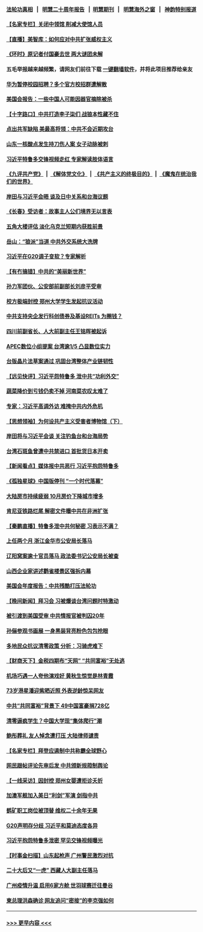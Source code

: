 #### [法轮功真相](https://github.com/gfw-breaker/truth/blob/master/README.md?t=0) &nbsp;&nbsp;|&nbsp;&nbsp; [明慧二十周年报告](https://github.com/gfw-breaker/mh-reports/blob/master/README.md?t=0) &nbsp;&nbsp;|&nbsp;&nbsp;[明慧期刊](https://github.com/gfw-breaker/mh-qikan) &nbsp;&nbsp;|&nbsp;&nbsp; [明慧海外之窗](https://github.com/gfw-breaker/mh-news/blob/master/README.md?t=0) &nbsp;&nbsp;|&nbsp;&nbsp; [神韵特别报道](https://github.com/gfw-breaker/mh-news/blob/master/shenyun.md?t=0)
#### [【名家专栏】关闭中领馆 削减大使馆人员](../pages/nsc413/n13867851.md?t=11180850) 
#### [【直播】美智库：如何应对中共扩张威权主义](../pages/nsc413/n13868073.md?t=11180850) 
#### [《环时》原记者付国豪去世 两大谜团未解](../pages/nsc413/n13867954.md?t=11180850) 
#### 五毛举报越来越频繁，请网友们前往下载 [一键翻墙软件](https://github.com/gfw-breaker/ssr-accounts)，并将此项目推荐给亲友
#### [华为暂停校园招聘？多个官方校招群遭解散](../pages/nsc413/n13868020.md?t=11180850) 
#### [美国会报告：一些中国人可能因器官摘除被杀](../pages/nsc413/n13867964.md?t=11180850) 
#### [【十字路口】中共打造李子柒们 战狼本性藏不住](../pages/nsc413/n13867894.md?t=11180850) 
#### [点出共军缺陷 美最高将领：中共不会近期攻台](../pages/nsc413/n13868015.md?t=11180850) 
#### [山东一核酸点发生持刀伤人案 女子动脉被刺](../pages/nsc413/n13867895.md?t=11180850) 
#### [习近平特鲁多交锋视频走红 专家解读肢体语言](../pages/nsc413/n13867976.md?t=11180850) 
#### [《九评共产党》](https://github.com/begood0513/9ping.md/blob/master/README.md) &nbsp;|&nbsp; [《解体党文化》](../../../../jtdwh.md/blob/master/README.md)  &nbsp;|&nbsp; [《共产主义的终极目的》](../../../../gczydzjmd.md/blob/master/README.md) &nbsp;|&nbsp; [《魔鬼在统治我们的世界》](../../../../mgztzwmdsj.md/blob/master/README.md) 
#### [岸田与习近平会晤 谈及日中关系和台海议题](../pages/nsc413/n13868001.md?t=11180850) 
#### [《长春》受访者：故事主人公们境界无以言表](../pages/nsc413/n13853008.md?t=11180850) 
#### [五角大楼评估 淡化乌克兰短期内获胜前景](../pages/nsc413/n13867821.md?t=11180850) 
#### [岳山：“狼派”当道 中共外交系统大洗牌](../pages/nsc413/n13867772.md?t=11180850) 
#### [习近平在G20调子变软？专家解析](../pages/nsc413/n13867440.md?t=11180850) 
#### [【有冇搞错】中共的“美丽新世界”](../pages/nsc413/n13867722.md?t=11180850) 
#### [孙力军团伙、公安部前副部长刘彦平受审](../pages/nsc413/n13867752.md?t=11180850) 
#### [校方极端封控 郑州大学学生发起抗议活动](../pages/nsc413/n13867620.md?t=11180850) 
#### [中共支持央企发行科创债券及基设REITs 为圈钱？](../pages/nsc413/n13867687.md?t=11180850) 
#### [四川前副省长、人大前副主任王铭晖被起诉](../pages/nsc413/n13867670.md?t=11180850) 
#### [APEC数位小组提案 台湾逾1/5 凸显数位实力](../pages/nsc413/n13867723.md?t=11180850) 
#### [台版晶片法草案通过 巩固台湾整体产业链韧性](../pages/nsc413/n13867619.md?t=11180850) 
#### [【远见快评】习近平怨特鲁多 泄中共“功利外交”](../pages/nsc413/n13867363.md?t=11180850) 
#### [蔬菜降价到亏钱仍卖不掉 河南菜农叹太难了](../pages/nsc413/n13867453.md?t=11180850) 
#### [专家：习近平高调外访 难掩中共内外危机](../pages/nsc413/n13867427.md?t=11180850) 
#### [【思想领袖】为何设共产主义受害者博物馆（下）](../pages/nsc413/n13864818.md?t=11180850) 
#### [岸田将与习近平会谈 关注钓鱼台和台海局势](../pages/nsc413/n13867604.md?t=11180850) 
#### [台湾石斑鱼曾遭中共禁进口 首批货日本开卖](../pages/nsc413/n13867504.md?t=11180850) 
#### [【新闻看点】媒体报中共恶行 习近平抱怨特鲁多](../pages/nsc413/n13867320.md?t=11180850) 
#### [《孤独星球》中国版停刊 “一个时代落幕”](../pages/nsc413/n13867564.md?t=11180850) 
#### [大陆房市持续疲弱 10月房价下降城市增多](../pages/nsc413/n13867426.md?t=11180850) 
#### [肯尼亚铁路烂尾 解密文件曝中共在非洲扩张](../pages/nsc413/n13867634.md?t=11180850) 
#### [【秦鹏直播】特鲁多泄中共何秘密 习表示不满？](../pages/nsc413/n13867353.md?t=11180850) 
#### [上任两个月 浙江金华市公安局长落马](../pages/nsc413/n13867432.md?t=11180850) 
#### [辽阳窝案逾十官员落马 政法委书记公安局长被查](../pages/nsc413/n13866823.md?t=11180850) 
#### [山西企业家讲述鹳雀楼景区强拆内幕](../pages/nsc413/n13867311.md?t=11180850) 
#### [美国会年度报告：中共残酷打压法轮功](../pages/nsc413/n13867408.md?t=11180850) 
#### [【晚间新闻】拜习会 习被爆谈台湾问题时特激动](../pages/nsc413/n13867705.md?t=11180850) 
#### [被引渡到美国受审 中共情报官被判囚20年](../pages/nsc413/n13867313.md?t=11180850) 
#### [孙俪参观书画展 一身黑装背亮粉色包包抢眼](../pages/nsc413/n13867332.md?t=11180850) 
#### [多地民众抗议清零政策 分析：习骑虎难下](../pages/nsc413/n13867279.md?t=11180850) 
#### [【财商天下】金税四期布“天网” “共同富裕”无处逃](../pages/nsc413/n13867309.md?t=11180850) 
#### [机场巧遇一人夸他演戏好 黄秋生惊觉是林青霞](../pages/nsc413/n13867270.md?t=11180850) 
#### [73岁港星潘迎紫晒近照 外表逆龄惊呆网友](../pages/nsc413/n13867307.md?t=11180850) 
#### [中共“共同富裕”背景下 49中国富豪捐728亿](../pages/nsc413/n13867304.md?t=11180850) 
#### [清零逼疯学生？中国大学现“集体爬行”潮](../pages/nsc413/n13867282.md?t=11180850) 
#### [鲍彤葬礼 友人悼念遭打压 大陆律师谴责](../pages/nsc413/n13866973.md?t=11180850) 
#### [【名家专栏】拜登应遏制中共称霸全球野心](../pages/nsc413/n13867096.md?t=11180850) 
#### [网民跟帖评论先审后发 中共颁新规箝制舆论](../pages/nsc413/n13867258.md?t=11180850) 
#### [【一线采访】因封控 郑州女婴遭拒诊夭折](../pages/nsc413/n13867175.md?t=11180850) 
#### [加澳军舰加入美日“利剑”军演 剑指中共](../pages/nsc413/n13867220.md?t=11180850) 
#### [鹤矿职工岗位被顶替 维权二十余年无果](../pages/nsc413/n13866928.md?t=11180850) 
#### [G20声明存分歧 习近平和莫迪态度各异](../pages/nsc413/n13866486.md?t=11180850) 
#### [习近平抱怨特鲁多泄密 罕见交锋视频曝光](../pages/nsc413/n13867231.md?t=11180850) 
#### [【时事金扫描】山东起枪声 广州警民激烈对抗](../pages/nsc413/n13867088.md?t=11180850) 
#### [二十大后又“一虎” 西藏人大副主任落马](../pages/nsc413/n13867062.md?t=11180850) 
#### [广州疫情升温 启用6家方舱 世羽球赛迁往曼谷](../pages/nsc413/n13867015.md?t=11180850) 
#### [柬总理洪森确诊 网友追问“密接”的李克强如何](../pages/nsc413/n13866886.md?t=11180850) 

----
#### [ >>> 更早内容 <<< ](../indexes/nsc413-earlier.md)
